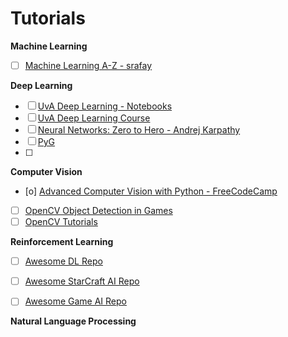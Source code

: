 # Tutorials

**Machine Learning**

- [ ] [Machine Learning A-Z - srafay](https://github.com/srafay/Machine_Learning_A-Z/tree/master)


**Deep Learning**

- [ ] [UvA Deep Learning - Notebooks](https://uvadlc-notebooks.readthedocs.io/en/latest/index.html)
- [ ] [UvA Deep Learning Course](https://uvadlc.github.io/)
- [ ] [Neural Networks: Zero to Hero - Andrej Karpathy](https://www.youtube.com/playlist?list=PLAqhIrjkxbuWI23v9cThsA9GvCAUhRvKZ)
- [ ] [PyG](https://pytorch-geometric.readthedocs.io/en/latest/)
- [ ] 

**Computer Vision**

- [o] [Advanced Computer Vision with Python - FreeCodeCamp](https://www.youtube.com/watch?v=01sAkU_NvOY&t=6984s)
- [ ] [OpenCV Object Detection in Games](https://www.youtube.com/playlist?list=PL1m2M8LQlzfKtkKq2lK5xko4X-8EZzFPI)
- [ ] [OpenCV Tutorials](https://docs.opencv.org/4.x/d9/df8/tutorial_root.html)

**Reinforcement Learning**

- [ ] [Awesome DL Repo](https://github.com/tigerneil/awesome-deep-rl)
- [ ] [Awesome StarCraft AI Repo](https://github.com/SKTBrain/awesome-starcraftAI)
- [ ] [Awesome Game AI Repo](https://github.com/datamllab/awesome-game-ai)


**Natural Language Processing**



